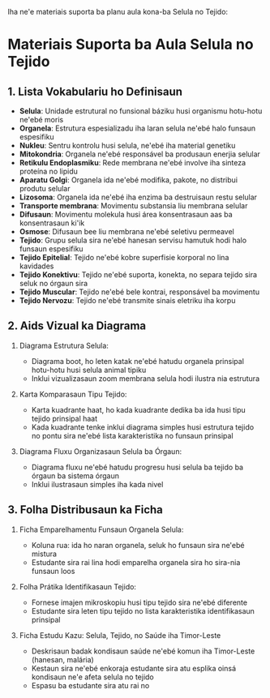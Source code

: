 Iha ne'e materiais suporta ba planu aula kona-ba Selula no Tejido:

# Materiais Suporta ba Aula Selula no Tejido

## 1. Lista Vokabulariu ho Definisaun

- **Selula**: Unidade estrutural no funsional báziku husi organismu hotu-hotu ne'ebé moris
- **Organela**: Estrutura espesializadu iha laran selula ne'ebé halo funsaun espesifiku
- **Nukleu**: Sentru kontrolu husi selula, ne'ebé iha material genetiku
- **Mitokondria**: Organela ne'ebé responsável ba produsaun enerjia selular
- **Retikulu Endoplasmiku**: Rede membrana ne'ebé involve iha sinteza proteína no lipidu
- **Aparatu Golgi**: Organela ida ne'ebé modifika, pakote, no distribui produtu selular
- **Lizosoma**: Organela ida ne'ebé iha enzima ba destruisaun restu selular
- **Transporte membrana**: Movimentu substansia liu membrana selular
- **Difusaun**: Movimentu molekula husi área konsentrasaun aas ba konsentrasaun ki'ik
- **Osmose**: Difusaun bee liu membrana ne'ebé seletivu permeavel
- **Tejido**: Grupu selula sira ne'ebé hanesan servisu hamutuk hodi halo funsaun espesifiku
- **Tejido Epitelial**: Tejido ne'ebé kobre superfisie korporal no lina kavidades
- **Tejido Konektivu**: Tejido ne'ebé suporta, konekta, no separa tejido sira seluk no órgaun sira
- **Tejido Muscular**: Tejido ne'ebé bele kontrai, responsável ba movimentu
- **Tejido Nervozu**: Tejido ne'ebé transmite sinais eletriku iha korpu

## 2. Aids Vizual ka Diagrama

1. Diagrama Estrutura Selula:
   - Diagrama boot, ho leten katak ne'ebé hatudu organela prinsipal hotu-hotu husi selula animal tipiku
   - Inklui vizualizasaun zoom membrana selula hodi ilustra nia estrutura

2. Karta Komparasaun Tipu Tejido:
   - Karta kuadrante haat, ho kada kuadrante dedika ba ida husi tipu tejido prinsipal haat
   - Kada kuadrante tenke inklui diagrama simples husi estrutura tejido no pontu sira ne'ebé lista karakteristika no funsaun prinsipal

3. Diagrama Fluxu Organizasaun Selula ba Órgaun:
   - Diagrama fluxu ne'ebé hatudu progresu husi selula ba tejido ba órgaun ba sistema órgaun
   - Inklui ilustrasaun simples iha kada nivel

## 3. Folha Distribusaun ka Ficha

1. Ficha Emparelhamentu Funsaun Organela Selula:
   - Koluna rua: ida ho naran organela, seluk ho funsaun sira ne'ebé mistura
   - Estudante sira rai lina hodi emparelha organela sira ho sira-nia funsaun loos

2. Folha Prátika Identifikasaun Tejido:
   - Fornese imajen mikroskopiu husi tipu tejido sira ne'ebé diferente
   - Estudante sira leten tipu tejido no lista karakteristika identifikasaun prinsipal

3. Ficha Estudu Kazu: Selula, Tejido, no Saúde iha Timor-Leste
   - Deskrisaun badak kondisaun saúde ne'ebé komun iha Timor-Leste (hanesan, malária)
   - Kestaun sira ne'ebé enkoraja estudante sira atu esplika oinsá kondisaun ne'e afeta selula no tejido
   - Espasu ba estudante sira atu rai no